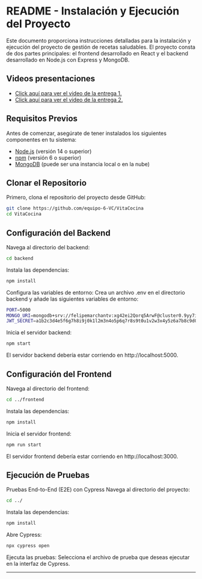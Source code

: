 # README - Instalación y Ejecución del Proyecto

Este documento proporciona instrucciones detalladas para la instalación y ejecución del proyecto de gestión de recetas saludables. El proyecto consta de dos partes principales: el frontend desarrollado en React y el backend desarrollado en Node.js con Express y MongoDB.

## Videos presentaciones

* [Click aquí para ver el video de la entrega 1.](https://youtu.be/B7Y-aXVVrFA)  
* [Click aquí para ver el video de la entrega 2.](https://youtu.be/JpEzjdX463Y)

## Requisitos Previos

Antes de comenzar, asegúrate de tener instalados los siguientes componentes en tu sistema:

- [Node.js](https://nodejs.org/) (versión 14 o superior)
- [npm](https://www.npmjs.com/) (versión 6 o superior)
- [MongoDB](https://www.mongodb.com/) (puede ser una instancia local o en la nube)

## Clonar el Repositorio

Primero, clona el repositorio del proyecto desde GitHub:

```bash
git clone https://github.com/equipo-6-VC/VitaCocina
cd VitaCocina
```

## Configuración del Backend

Navega al directorio del backend:

```bash
cd backend
```

Instala las dependencias:

```bash
npm install
```

Configura las variables de entorno:
Crea un archivo .env en el directorio backend y añade las siguientes variables de entorno:

```bash
PORT=5000
MONGO_URI=mongodb+srv://felipemarchantv:xg42ei2Qorq5ArwF@cluster0.9yy7i.mongodb.net/?retryWrites=true&w=majority&appName=Cluster0
JWT_SECRET=a1b2c3d4e5f6g7h8i9j0k1l2m3n4o5p6q7r8s9t0u1v2w3x4y5z6a7b8c9d0e1f2g3h4i5j6k7l8m9n0o1p2q3r4s5t6u7v8w9x0y1z2
```

Inicia el servidor backend:

```bash
npm start
```

El servidor backend debería estar corriendo en http://localhost:5000.

## Configuración del Frontend

Navega al directorio del frontend:

```bash
cd ../frontend
```

Instala las dependencias:

```bash
npm install
```

Inicia el servidor frontend:

```bash
npm run start
```

El servidor frontend debería estar corriendo en http://localhost:3000.

## Ejecución de Pruebas

Pruebas End-to-End (E2E) con Cypress
Navega al directorio del proyecto:

```bash
cd ../
```

Instala las dependencias:

```bash
npm install
```

Abre Cypress:

```bash
npx cypress open
```

Ejecuta las pruebas:
Selecciona el archivo de prueba que deseas ejecutar en la interfaz de Cypress.

---
